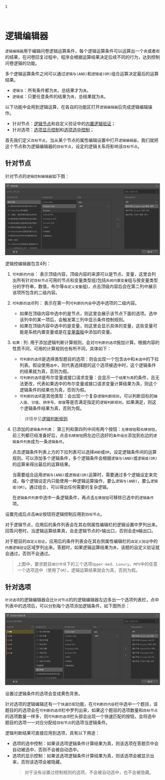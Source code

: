 ```index
1
```
```tag

```
```summary

```
# 逻辑编辑器

`逻辑编辑器`用于编辑问卷逻辑运算条件，每个逻辑运算条件可以运算出一个`真`或者`假`的结果，在问卷回复过程中，程序会根据运算结果决定后续不同的行为，达到控制问卷逻辑的功能。

多个逻辑运算条件之间可以通过`逻辑与(AND)`和`逻辑或(OR)`组合运算决定最后的运算结果。
+ `逻辑与`：所有条件都为`真`，总结果才为`真`。
+ `逻辑或`：只要任意条件的结果为`真`，总结果就为`真`。

以下功能中会用到逻辑运算，在各自的功能区打开`逻辑编辑器`后完成逻辑编辑操作。
+ 针对节点：[逻辑节点](../nodes/logic.md)和自定义验证中的[内置逻辑验证](../node-setting/custom-validation.md#内置逻辑验证)；
+ 针对选项：[选项显示控制](./opt-display.md)和[选项选中控制](./opt-auto-select.md)；

首先我们定义`目标节点`，当从某个节点的属性编辑设置中打开`逻辑编辑器`，我们就把这个节点称为逻辑编辑器的`目标节点`，设定的逻辑关系将影响该`目标节点`。

## 针对节点
针对节点的`逻辑控制编辑器`如下图：

<img src='../assets/advancedLogicSetting/01logicSetting/node-logic.png'>

逻辑控编辑器包含4列：

1. `可判断的内容`：
  表示顶级内容，顶级内容的来源可以是节点、变量，这里会列出所有针对`目标节点`可用的节点和变量类型组(包括`系统内置变量`组与按变量类型分的字符串，数值，布尔等`自定义变量`组)，点击顶级内容后会在第二列中展示该项所包含的二级内容。

2. `可判断的选项`列：
  表示在第一列`可判断的内容`中选中选项的二级内容。
    + 如果在顶级内容中选中的是节点，则这里会展示该节点下面的选项。选中该列中的某一项后，会触发第三列中显示条件控制规则。
    + 如果在顶级内容中选中的是变量，则这里会显示具体的变量，这些变量可能是系统内置变量或是在[变量面板](../layout/toolbar.md#自定义变量)中添加的变量。

3. `如果：`列:
  用于添加逻辑判断计算规则，会对`可判断的选项`施加计算。根据内容的性质不同，可用的计算规则也有所不同，具体如下：
    + `可判断的选项`是选择类型题目的选项：则会出现一个包含`选中`和`未选中`的下拉列表。假设使用`选中`，则代表选择题的这个选项被选中时，这个逻辑条件的结果就为真，否则为假。
    + `可判断的选项`是布尔变量或接口请求变量：会显示一个`结果为真`的条件，且无法更改，代表如果选中的布尔变量或接口请求变量计算结果为真，则这个逻辑条件的结果也为真，否则为假。
    + `可判断的选项`是其他类型：会出现一个复杂`逻辑判断规则`，可以判断目标的`输入值`、`分值`、`排序号`、`取值`等是否满足指定的`逻辑判断规则`，如果满足，则这个逻辑条件结果为真，否则为假。
    > 详情参见[逻辑判断规则](./opr-rule.md)

4. 已添加的`逻辑条件列表`：
  第三列和第四列中间有两个按钮：`左移按钮`和`右移按钮`，前三列都已经准备好后，点击`右移按钮`把左边已选好的`条件组合`添加到右边的`逻辑条件列表`成为一条`逻辑条件`。
  
    点击逻辑条件列表上方的下拉列表可以选择`AND`或`OR`，设定逻辑条件间的运算规则。可以添加多个逻辑条件，多个逻辑条件会根据`逻辑与(AND)`或`逻辑或(OR)`的运算来得出最后的运算结果。

    当需要组合运用`逻辑与(AND)`或`逻辑或(OR)`运算时，需要通过多个逻辑设定来完成，每个逻辑设定内只能使用一种逻辑运算操作，要么`逻辑与(AND)`，要么`逻辑或(OR)`。通过组合，可以得出任何需要的复杂逻辑。

    在`逻辑条件列表`中选中一条逻辑条件，再点击`左移按钮`可移除已选中的`逻辑条件`项。
    
设置完成后点击`确定`按钮将逻辑控制应用到`目标节点`。

对于逻辑节点，应用后的条件列表会在其右侧属性编辑栏的逻辑设置中罗列出来。回答问卷时，当逻辑运算结果真，会走逻辑节点的`Y`输出口，否则会走`N`输出口。

对于题目的`自定义验证`，应用后的条件列表会在其右侧属性编辑栏的`自定义验证`中的`内置逻辑验证`区域罗列出来。答题时，如果逻辑运算结果为`真`，该题的自定义验证就会通过，否则不会通过。

> 上图中，要求题目`细分市场`下的三个选项`Upper-med`、`Luxury`、`MPV`中的任意一个选项选中（使用了`OR`），逻辑运算结果就会为真，否则为假。

## 针对选项
`针对选项`的逻辑编辑器会比`针对节点`的的逻辑编辑器左边多出一个选项列表栏，点中列表中的选项后，可以分别每个选项添加逻辑条件。如下图所示：

<img src='../assets/advancedLogicSetting/01logicSetting/option-logic.png'>

设置过逻辑条件的选项会变成黄色背景。

针对选项的逻辑编辑还有一个`快速匹配`功能，在`可判断的内容`栏中选中一个题目，该题目的的选项会在`可判断的选项`栏中罗列出来，如果这个题目的选项数量和`目标节点`的选项数量一样多，则`可判断的选项`栏头部会出现一个快速匹配的按钮，会将选中题目的选项一一对应分配给`目标节点`的选项当逻辑条件。

逻辑判断结果可直接应用到选项，具有以下用途：
+ 选项的选中控制：如果该选项逻辑条件计算结果为真，则该选项在答题页中会自动被选中，否则不会被自动选中。
+ 选项的显示控制：如果该选项逻辑条件计算结果为真，则该选项会被显示出来，否则该选项会被隐藏。
  > 对于没有设置过控制规则的选项，不会被自动选中，也不会被隐藏。
